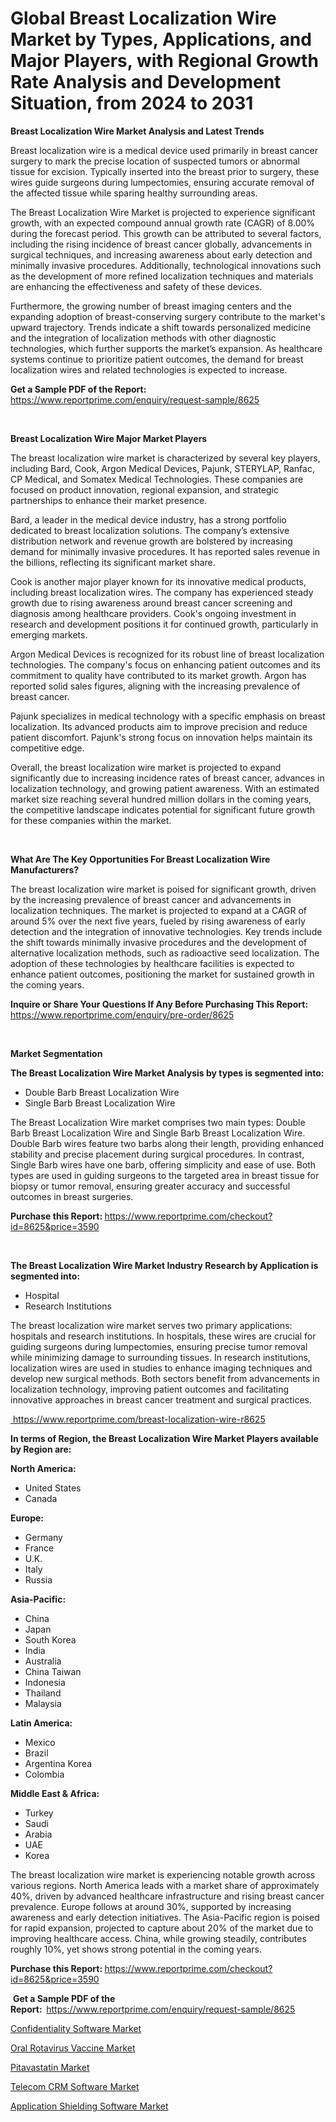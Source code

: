 <p><h1>Global Breast Localization Wire Market by Types, Applications, and Major Players, with Regional Growth Rate Analysis and Development Situation, from 2024 to 2031</h1></p><p><strong>Breast Localization Wire Market Analysis and Latest Trends</strong></p>
<p><p>Breast localization wire is a medical device used primarily in breast cancer surgery to mark the precise location of suspected tumors or abnormal tissue for excision. Typically inserted into the breast prior to surgery, these wires guide surgeons during lumpectomies, ensuring accurate removal of the affected tissue while sparing healthy surrounding areas.</p><p>The Breast Localization Wire Market is projected to experience significant growth, with an expected compound annual growth rate (CAGR) of 8.00% during the forecast period. This growth can be attributed to several factors, including the rising incidence of breast cancer globally, advancements in surgical techniques, and increasing awareness about early detection and minimally invasive procedures. Additionally, technological innovations such as the development of more refined localization techniques and materials are enhancing the effectiveness and safety of these devices.</p><p>Furthermore, the growing number of breast imaging centers and the expanding adoption of breast-conserving surgery contribute to the market's upward trajectory. Trends indicate a shift towards personalized medicine and the integration of localization methods with other diagnostic technologies, which further supports the market’s expansion. As healthcare systems continue to prioritize patient outcomes, the demand for breast localization wires and related technologies is expected to increase.</p></p>
<p><strong>Get a Sample PDF of the Report:&nbsp;</strong> <a href="https://www.reportprime.com/enquiry/request-sample/8625?utm_campaign=1110&utm_medium=2&utm_source=Github&utm_content=ia&utm_term=02122024&utm_id=breast-localization-wire">https://www.reportprime.com/enquiry/request-sample/8625</a></p>
<p>&nbsp;</p>
<p><strong>Breast Localization Wire Major Market Players</strong></p>
<p><p>The breast localization wire market is characterized by several key players, including Bard, Cook, Argon Medical Devices, Pajunk, STERYLAP, Ranfac, CP Medical, and Somatex Medical Technologies. These companies are focused on product innovation, regional expansion, and strategic partnerships to enhance their market presence.</p><p>Bard, a leader in the medical device industry, has a strong portfolio dedicated to breast localization solutions. The company’s extensive distribution network and revenue growth are bolstered by increasing demand for minimally invasive procedures. It has reported sales revenue in the billions, reflecting its significant market share. </p><p>Cook is another major player known for its innovative medical products, including breast localization wires. The company has experienced steady growth due to rising awareness around breast cancer screening and diagnosis among healthcare providers. Cook's ongoing investment in research and development positions it for continued growth, particularly in emerging markets.</p><p>Argon Medical Devices is recognized for its robust line of breast localization technologies. The company's focus on enhancing patient outcomes and its commitment to quality have contributed to its market growth. Argon has reported solid sales figures, aligning with the increasing prevalence of breast cancer.</p><p>Pajunk specializes in medical technology with a specific emphasis on breast localization. Its advanced products aim to improve precision and reduce patient discomfort. Pajunk's strong focus on innovation helps maintain its competitive edge.</p><p>Overall, the breast localization wire market is projected to expand significantly due to increasing incidence rates of breast cancer, advances in localization technology, and growing patient awareness. With an estimated market size reaching several hundred million dollars in the coming years, the competitive landscape indicates potential for significant future growth for these companies within the market.</p></p>
<p>&nbsp;</p>
<p><strong>What Are The Key Opportunities For Breast Localization Wire Manufacturers?</strong></p>
<p><p>The breast localization wire market is poised for significant growth, driven by the increasing prevalence of breast cancer and advancements in localization techniques. The market is projected to expand at a CAGR of around 5% over the next five years, fueled by rising awareness of early detection and the integration of innovative technologies. Key trends include the shift towards minimally invasive procedures and the development of alternative localization methods, such as radioactive seed localization. The adoption of these technologies by healthcare facilities is expected to enhance patient outcomes, positioning the market for sustained growth in the coming years.</p></p>
<p><strong>Inquire or Share Your Questions If Any Before Purchasing This Report:</strong> <a href="https://www.reportprime.com/enquiry/pre-order/8625?utm_campaign=1110&utm_medium=2&utm_source=Github&utm_content=ia&utm_term=02122024&utm_id=breast-localization-wire">https://www.reportprime.com/enquiry/pre-order/8625</a></p>
<p>&nbsp;</p>
<p><strong>Market Segmentation</strong></p>
<p><strong>The Breast Localization Wire Market Analysis by types is segmented into:</strong></p>
<p><ul><li>Double Barb Breast Localization Wire</li><li>Single Barb Breast Localization Wire</li></ul></p>
<p><p>The Breast Localization Wire market comprises two main types: Double Barb Breast Localization Wire and Single Barb Breast Localization Wire. Double Barb wires feature two barbs along their length, providing enhanced stability and precise placement during surgical procedures. In contrast, Single Barb wires have one barb, offering simplicity and ease of use. Both types are used in guiding surgeons to the targeted area in breast tissue for biopsy or tumor removal, ensuring greater accuracy and successful outcomes in breast surgeries.</p></p>
<p><strong>Purchase this Report:&nbsp;</strong><a href="https://www.reportprime.com/checkout?id=8625&price=3590&utm_campaign=1110&utm_medium=2&utm_source=Github&utm_content=ia&utm_term=02122024&utm_id=breast-localization-wire">https://www.reportprime.com/checkout?id=8625&price=3590</a></p>
<p>&nbsp;</p>
<p><strong>The Breast Localization Wire Market Industry Research by Application is segmented into:</strong></p>
<p><ul><li>Hospital</li><li>Research Institutions</li></ul></p>
<p><p>The breast localization wire market serves two primary applications: hospitals and research institutions. In hospitals, these wires are crucial for guiding surgeons during lumpectomies, ensuring precise tumor removal while minimizing damage to surrounding tissues. In research institutions, localization wires are used in studies to enhance imaging techniques and develop new surgical methods. Both sectors benefit from advancements in localization technology, improving patient outcomes and facilitating innovative approaches in breast cancer treatment and surgical practices.</p></p>
<p><a href="https://www.reportprime.com/breast-localization-wire-r8625?utm_campaign=1110&utm_medium=2&utm_source=Github&utm_content=ia&utm_term=02122024&utm_id=breast-localization-wire">&nbsp;https://www.reportprime.com/breast-localization-wire-r8625</a></p>
<p><strong>In terms of Region, the Breast Localization Wire Market Players available by Region are:</strong></p>
<p>
    <p> <strong> North America: </strong>
        <ul>
            <li>United States</li>
            <li>Canada</li>
        </ul>
        </p> 
    <p> <strong> Europe: </strong>
        <ul>
            <li>Germany</li>
            <li>France</li>
            <li>U.K.</li>
            <li>Italy</li>
            <li>Russia</li>
        </ul>
        </p> 
    <p> <strong> Asia-Pacific: </strong>
        <ul>
            <li>China</li>
            <li>Japan</li>
            <li>South Korea</li>
            <li>India</li>
            <li>Australia</li>
            <li>China Taiwan</li>
            <li>Indonesia</li>
            <li>Thailand</li>
            <li>Malaysia</li>
        </ul>
        </p> 
    <p> <strong> Latin America: </strong>
        <ul>
            <li>Mexico</li>
            <li>Brazil</li>
            <li>Argentina Korea</li>
            <li>Colombia</li>
        </ul>
        </p> 
    <p> <strong> Middle East & Africa: </strong>
        <ul>
            <li>Turkey</li>
            <li>Saudi</li>
            <li>Arabia</li>
            <li>UAE</li>
            <li>Korea</li>
        </ul>
    </p>
    </p>
<p><p>The breast localization wire market is experiencing notable growth across various regions. North America leads with a market share of approximately 40%, driven by advanced healthcare infrastructure and rising breast cancer prevalence. Europe follows at around 30%, supported by increasing awareness and early detection initiatives. The Asia-Pacific region is poised for rapid expansion, projected to capture about 20% of the market due to improving healthcare access. China, while growing steadily, contributes roughly 10%, yet shows strong potential in the coming years.</p></p>
<p><strong>Purchase this Report: </strong><a href="https://www.reportprime.com/checkout?id=8625&price=3590&utm_campaign=1110&utm_medium=2&utm_source=Github&utm_content=ia&utm_term=02122024&utm_id=breast-localization-wire">https://www.reportprime.com/checkout?id=8625&price=3590</a></p>
<p>&nbsp;<strong>Get a Sample PDF of the Report:&nbsp;&nbsp;</strong><a href="https://www.reportprime.com/enquiry/request-sample/8625?utm_campaign=1110&utm_medium=2&utm_source=Github&utm_content=ia&utm_term=02122024&utm_id=breast-localization-wire">https://www.reportprime.com/enquiry/request-sample/8625</a></p>
<p><strong></strong></p>
<p><p><a href="https://www.linkedin.com/pulse/confidentiality-software-market-analysis-2024-2031-competitive-uaeae?utm_campaign=1110&utm_medium=2&utm_source=Github&utm_content=ia&utm_term=02122024&utm_id=breast-localization-wire">Confidentiality Software Market</a></p><p><a href="https://www.linkedin.com/pulse/oral-rotavirus-vaccine-market-size-forecast-analysis-116-xgoke?utm_campaign=1110&utm_medium=2&utm_source=Github&utm_content=ia&utm_term=02122024&utm_id=breast-localization-wire">Oral Rotavirus Vaccine Market</a></p><p><a href="https://issuu.com/reportprime-2/docs/pitavastatin-market-size-2030.pptx?utm_campaign=1110&utm_medium=2&utm_source=Github&utm_content=ia&utm_term=02122024&utm_id=breast-localization-wire">Pitavastatin Market</a></p><p><a href="https://issuu.com/reportprime-2/docs/telecom-crm-software-market-size-2030.pptx?utm_campaign=1110&utm_medium=2&utm_source=Github&utm_content=ia&utm_term=02122024&utm_id=breast-localization-wire">Telecom CRM Software Market</a></p><p><a href="https://www.linkedin.com/pulse/comprehensive-application-shielding-software-market-report-48zme?utm_campaign=1110&utm_medium=2&utm_source=Github&utm_content=ia&utm_term=02122024&utm_id=breast-localization-wire">Application Shielding Software Market</a></p></p>